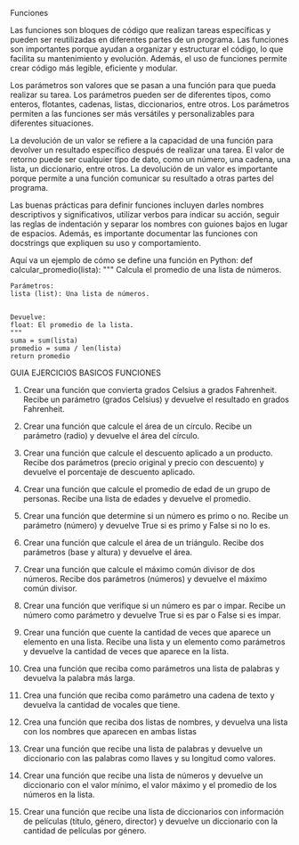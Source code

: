 ﻿Funciones 


Las funciones son bloques de código que realizan tareas específicas y pueden ser reutilizadas en diferentes partes de un programa. Las funciones son importantes porque ayudan a organizar y estructurar el código, lo que facilita su mantenimiento y evolución. Además, el uso de funciones permite crear código más legible, eficiente y modular.


Los parámetros son valores que se pasan a una función para que pueda realizar su tarea. Los parámetros pueden ser de diferentes tipos, como enteros, flotantes, cadenas, listas, diccionarios, entre otros. Los parámetros permiten a las funciones ser más versátiles y personalizables para diferentes situaciones.


La devolución de un valor se refiere a la capacidad de una función para devolver un resultado específico después de realizar una tarea. El valor de retorno puede ser cualquier tipo de dato, como un número, una cadena, una lista, un diccionario, entre otros. La devolución de un valor es importante porque permite a una función comunicar su resultado a otras partes del programa.


Las buenas prácticas para definir funciones incluyen darles nombres descriptivos y significativos, utilizar verbos para indicar su acción, seguir las reglas de indentación y separar los nombres con guiones bajos en lugar de espacios. Además, es importante documentar las funciones con docstrings que expliquen su uso y comportamiento.










Aquí va un ejemplo de cómo se define una función en Python:
def calcular_promedio(lista):
    """
    Calcula el promedio de una lista de números.


    Parámetros:
    lista (list): Una lista de números.


    Devuelve:
    float: El promedio de la lista.
    """
    suma = sum(lista)
    promedio = suma / len(lista)
    return promedio






GUIA EJERCICIOS BASICOS FUNCIONES


1. Crear una función que convierta grados Celsius a grados Fahrenheit. Recibe un parámetro (grados Celsius) y devuelve el resultado en grados Fahrenheit.

2. Crear una función que calcule el área de un círculo. Recibe un parámetro (radio) y devuelve el área del círculo.

3. Crear una función que calcule el descuento aplicado a un producto. Recibe dos parámetros (precio original y precio con descuento) y devuelve el porcentaje de descuento aplicado.

4. Crear una función que calcule el promedio de edad de un grupo de personas. Recibe una lista de edades y devuelve el promedio.

5. Crear una función que determine si un número es primo o no. Recibe un parámetro (número) y devuelve True si es primo y False si no lo es.

6. Crear una función que calcule el área de un triángulo. Recibe dos parámetros (base y altura) y devuelve el área.

7. Crear una función que calcule el máximo común divisor de dos números. Recibe dos parámetros (números) y devuelve el máximo común divisor.

8. Crear una función que verifique si un número es par o impar. Recibe un número como parámetro y devuelve True si es par o False si es impar.

9. Crear una función que cuente la cantidad de veces que aparece un elemento en una lista. Recibe una lista y un elemento como parámetros y devuelve la cantidad de veces que aparece en la lista.

10. Crea una función que reciba como parámetros una lista de palabras y devuelva la palabra más larga.

11. Crea una función que reciba como parámetro una cadena de texto y devuelva la cantidad de vocales que tiene.

12. Crea una función que reciba dos listas de nombres, y devuelva una lista con los nombres que aparecen en ambas listas

13. Crear una función que recibe una lista de palabras y devuelve un diccionario con las palabras como llaves y su longitud como valores.

14. Crear una función que recibe una lista de números y devuelve un diccionario con el valor mínimo, el valor máximo y el promedio de los números en la lista.

15. Crear una función que recibe una lista de diccionarios con información de películas (título, género, director) y devuelve un diccionario con la cantidad de películas por género.